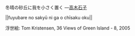 冬晴の砂丘に我を小さく置く
—[高木石子](https://ja.wikipedia.org/wiki/高木石子)

||fuyubare no sakyū ni ga o chīsaku oku||

浮世絵: Tom Kristensen, 36 Views of Green Island - 8, 2005